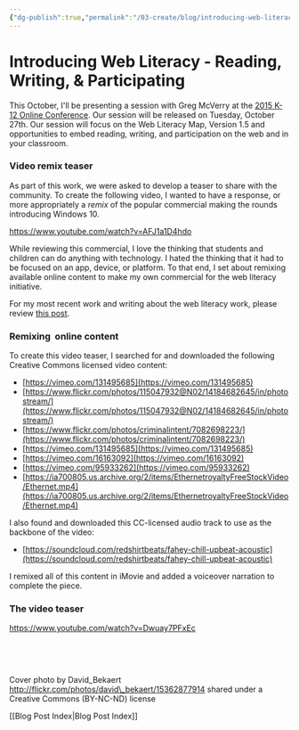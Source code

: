```yaml
---
{"dg-publish":true,"permalink":"/03-create/blog/introducing-web-literacy-reading-writing-and-participating/","title":"Introducing Web Literacy - Reading, Writing, & Participating","tags":["remix","webliteracy"]}
---
```


# Introducing Web Literacy - Reading, Writing, & Participating

This October, I'll be presenting a session with Greg McVerry at the [2015 K-12 Online Conference](http://k12onlineconference.org/2015-schedule/). Our session will be released on Tuesday, October 27th. Our session will focus on the Web Literacy Map, Version 1.5 and opportunities to embed reading, writing, and participation on the web and in your classroom.

### Video remix teaser

As part of this work, we were asked to develop a teaser to share with the community. To create the following video, I wanted to have a response, or more appropriately a _remix_ of the popular commercial making the rounds introducing Windows 10.

https://www.youtube.com/watch?v=AFJ1a1D4hdo

While reviewing this commercial, I love the thinking that students and children can do anything with technology. I hated the thinking that it had to be focused on an app, device, or platform. To that end, I set about remixing available online content to make my own commercial for the web literacy initiative.

For my most recent work and writing about the web literacy work, please review [this post](http://wiobyrne.com/guiding-students-as-they-explore-build-connect-online/).

### Remixing  online content

To create this video teaser, I searched for and downloaded the following Creative Commons licensed video content:

- [https://vimeo.com/131495685](https://vimeo.com/131495685)
- [https://www.flickr.com/photos/115047932@N02/14184682645/in/photostream/](https://www.flickr.com/photos/115047932@N02/14184682645/in/photostream/)
- [https://www.flickr.com/photos/criminalintent/7082698223/](https://www.flickr.com/photos/criminalintent/7082698223/)
- [https://vimeo.com/131495685](https://vimeo.com/131495685)
- [https://vimeo.com/16163092](https://vimeo.com/16163092)
- [https://vimeo.com/95933262](https://vimeo.com/95933262)
- [https://ia700805.us.archive.org/2/items/EthernetroyaltyFreeStockVideo/Ethernet.mp4](https://ia700805.us.archive.org/2/items/EthernetroyaltyFreeStockVideo/Ethernet.mp4)

I also found and downloaded this CC-licensed audio track to use as the backbone of the video:

- [https://soundcloud.com/redshirtbeats/fahey-chill-upbeat-acoustic](https://soundcloud.com/redshirtbeats/fahey-chill-upbeat-acoustic)

I remixed all of this content in iMovie and added a voiceover narration to complete the piece.

### The video teaser

https://www.youtube.com/watch?v=Dwuay7PFxEc

 

 

Cover photo by David\_Bekaert http://flickr.com/photos/david\_bekaert/15362877914 shared under a Creative Commons (BY-NC-ND) license

[[Blog Post Index\|Blog Post Index]]